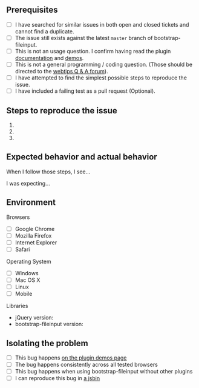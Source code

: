 ## Prerequisites

- [ ] I have searched for similar issues in both open and closed tickets and cannot find a duplicate.
- [ ] The issue still exists against the latest `master` branch of bootstrap-fileinput.
- [ ] This is not an usage question. I confirm having read the
  plugin [documentation](http://plugins.krajee.com/file-input) and [demos](http://plugins.krajee.com/file-input/demo).
- [ ] This is not a general programming / coding question. (Those should be directed to
  the [webtips Q & A forum](http://webtips.krajee.com/questions)).
- [ ] I have attempted to find the simplest possible steps to reproduce the issue.
- [ ] I have included a failing test as a pull request (Optional).

## Steps to reproduce the issue

1.
2.
3.

## Expected behavior and actual behavior

When I follow those steps, I see...

I was expecting...

## Environment

Browsers

- [ ] Google Chrome
- [ ] Mozilla Firefox
- [ ] Internet Explorer
- [ ] Safari

Operating System

- [ ] Windows
- [ ] Mac OS X
- [ ] Linux
- [ ] Mobile

Libraries

- jQuery version:
- bootstrap-fileinput version:

## Isolating the problem

- [ ] This bug happens [on the plugin demos page](http://plugins.krajee.com/file-input/demo)
- [ ] The bug happens consistently across all tested browsers
- [ ] This bug happens when using bootstrap-fileinput without other plugins
- [ ] I can reproduce this bug in [a jsbin](https://jsbin.com/)
